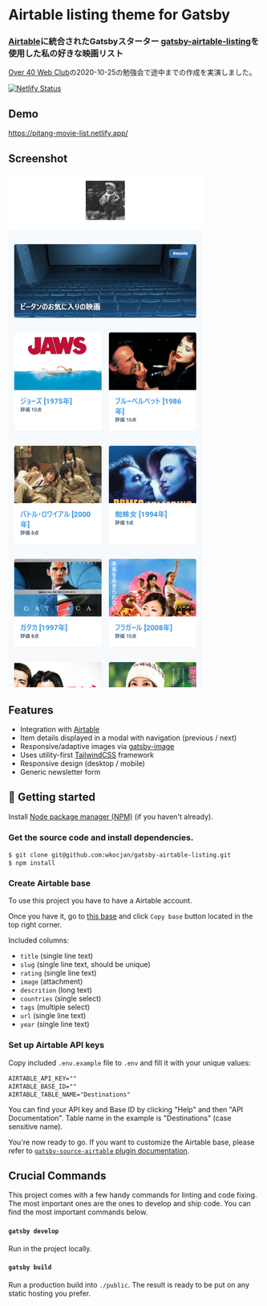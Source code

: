 # Airtable listing theme for Gatsby

### [Airtable](https://airtable.com/)に統合されたGatsbyスターター [gatsby-airtable-listing](https://www.gatsbyjs.com/starters/wkocjan/gatsby-airtable-listing)を使用した私の好きな映画リスト
[Over 40 Web Club](https://over40webclub.netlify.app/)の2020-10-25の勉強会で途中までの作成を実演しました。

[![Netlify Status](https://api.netlify.com/api/v1/badges/8f5d678c-4883-4f56-9af6-9234c2474a4e/deploy-status)](https://app.netlify.com/sites/pitang-movie-list/deploys)

## Demo
https://pitang-movie-list.netlify.app/


## Screenshot

![The home page](screenshot.png?raw=true)

## Features

- Integration with [Airtable](https://airtable.com/)
- Item details displayed in a modal with navigation (previous / next)
- Responsive/adaptive images via [gatsby-image](https://www.gatsbyjs.org/packages/gatsby-image/)
- Uses utility-first [TailwindCSS](https://tailwindcss.com/) framework
- Responsive design (desktop / mobile)
- Generic newsletter form

## 🚀 Getting started

Install [Node package manager (NPM)](https://nodejs.org/) (if you haven't already).

### Get the source code and install dependencies.

```
$ git clone git@github.com:wkocjan/gatsby-airtable-listing.git
$ npm install
```

### Create Airtable base

To use this project you have to have a Airtable account.

Once you have it, go to [this base](https://airtable.com/shrlYuICEwEdAUir3) and click `Copy base` button located in the top right corner.

Included columns:

- `title` (single line text)
- `slug` (single line text, should be unique)
- `rating` (single line text)
- `image` (attachment)
- `descrition` (long text)
- `countries` (single select)
- `tags` (multiple select)
- `url` (single line text)
- `year` (single line text)

### Set up Airtable API keys

Copy included `.env.example` file to `.env` and fill it with your unique values:

```
AIRTABLE_API_KEY=""
AIRTABLE_BASE_ID=""
AIRTABLE_TABLE_NAME="Destinations"
```

You can find your API key and Base ID by clicking "Help" and then "API Documentation". Table name in the example is "Destinations" (case sensitive name).

You're now ready to go. If you want to customize the Airtable base, please refer to [`gatsby-source-airtable` plugin documentation](https://www.gatsbyjs.org/packages/gatsby-source-airtable/).

## Crucial Commands

This project comes with a few handy commands for linting and code fixing. The most important ones are the ones to develop and ship code. You can find the most important commands below.

#### `gatsby develop`

Run in the project locally.

#### `gatsby build`

Run a production build into `./public`. The result is ready to be put on any static hosting you prefer.
